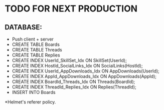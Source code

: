 # TODO FOR NEXT PRODUCTION

## DATABASE:
- Push client + server
- CREATE TABLE Boards
- CREATE TABLE Threads
- CREATE TABLE Replies
- CREATE INDEX UserId_SkillSet_Idx
ON SkillSet(UserId);
- CREATE INDEX HostId_SocialLinks_Idx
ON SocialLinks(HostId);
- CREATE INDEX UserId_AppDownloads_Idx
ON AppDownloads(UserId);
- CREATE INDEX AppId_AppDownloads_Idx
ON AppDownloads(AppId);
- CREATE INDEX BoardId_Threads_Idx
ON Threads(BoardId);
- CREATE INDEX ThreadId_Replies_Idx
ON Replies(ThreadId);
- INSERT INTO Boards

*Helmet's referer policy.
